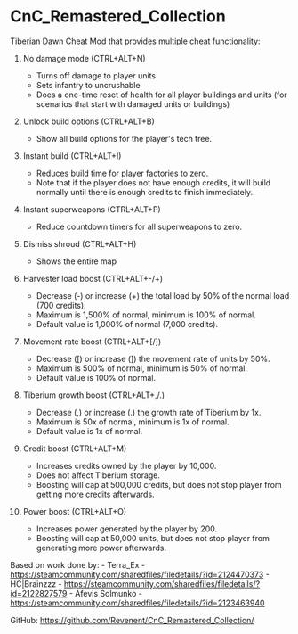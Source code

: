 # CnC_Remastered_Collection

Tiberian Dawn Cheat Mod that provides multiple cheat functionality:

1.  No damage mode (CTRL+ALT+N)
    - Turns off damage to player units
    - Sets infantry to uncrushable
    - Does a one-time reset of health for all player buildings and units (for scenarios that start with damaged units or buildings)

2.  Unlock build options (CTRL+ALT+B)
    - Show all build options for the player's tech tree.

3.  Instant build (CTRL+ALT+I)
    - Reduces build time for player factories to zero.
    - Note that if the player does not have enough credits, it will build normally until there is enough credits to finish immediately.

4.  Instant superweapons (CTRL+ALT+P)
    - Reduce countdown timers for all superweapons to zero.

5.  Dismiss shroud (CTRL+ALT+H)
    - Shows the entire map

6.  Harvester load boost (CTRL+ALT+-/+)
    - Decrease (-) or increase (+) the total load by 50% of the normal load (700 credits).
    - Maximum is 1,500% of normal, minimum is 100% of normal.
    - Default value is 1,000% of normal (7,000 credits).

7.  Movement rate boost (CTRL+ALT+[/])
    - Decrease ([) or increase (]) the movement rate of units by 50%.
    - Maximum is 500% of normal, minimum is 50% of normal.
    - Default value is 100% of normal.

8.  Tiberium growth boost (CTRL+ALT+,/.)
    - Decrease (,) or increase (.) the growth rate of Tiberium by 1x.
    - Maximum is 50x of normal, minimum is 1x of normal.
    - Default value is 1x of normal.

9.  Credit boost (CTRL+ALT+M)
    - Increases credits owned by the player by 10,000.
    - Does not affect Tiberium storage.
    - Boosting will cap at 500,000 credits, but does not stop player from getting more credits afterwards.

10. Power boost (CTRL+ALT+O)
    - Increases power generated by the player by 200.
    - Boosting will cap at 50,000 units, but does not stop player from generating more power afterwards.



Based on work done by:
    - Terra_Ex - https://steamcommunity.com/sharedfiles/filedetails/?id=2124470373
    - HC|Brainzzz - https://steamcommunity.com/sharedfiles/filedetails/?id=2122827579
    - Afevis Solmunko - https://steamcommunity.com/sharedfiles/filedetails/?id=2123463940

GitHub: https://github.com/Revenent/CnC_Remastered_Collection/
